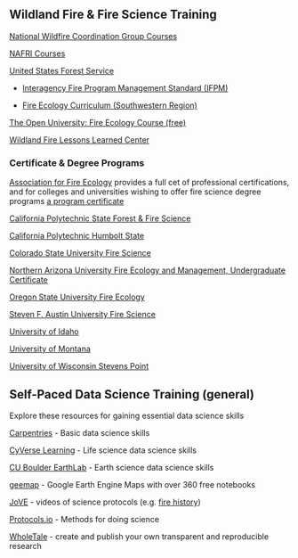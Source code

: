 ## Wildland Fire & Fire Science Training

[National Wildfire Coordination Group Courses](https://www.nwcg.gov/publications/training-courses)

[NAFRI Courses](https://www.nafri.gov/courses)

[United States Forest Service](https://www.fs.usda.gov/managing-land/fire/training)

* [Interagency Fire Program Management Standard (IFPM)](https://www.fs.usda.gov/managing-land/ifpm)

* [Fire Ecology Curriculum (Southwestern Region)](https://www.fs.usda.gov/Internet/FSE_DOCUMENTS/stelprdb5107845.pdf)

[The Open University: Fire Ecology Course (free)](https://www.open.edu/openlearn/science-maths-technology/fire-ecology/content-section-0)

[Wildland Fire Lessons Learned Center](https://www.wildfirelessons.net/home)

### Certificate & Degree Programs

[Association for Fire Ecology](https://fireecology.org/certification-levels) provides a full cet of professional certifications, and for colleges and universities wishing to offer fire science degree programs [a program certificate](https://fireecology.org/academic-program-certification)

[California Polytechnic State Forest & Fire Science](https://nres.calpoly.edu/fnr)

[California Polytechnic Humbolt State](https://ffrm.humboldt.edu/why-forestry#Fire)

[Colorado State University Fire Science](https://warnercnr.colostate.edu/frs/undergraduate-program/majors-minors/forest-fire-science-3/)

[Northern Arizona University Fire Ecology and Management, Undergraduate Certificate](https://nau.edu/forestry/degrees-and-programs/certificates/fire-ecology-management-ucert/)

[Oregon State University Fire Ecology](https://www.forestry.oregonstate.edu/undergraduate-programs/natural-resources/wildland-fire-ecology)

[Steven F. Austin University Fire Science](https://www.sfasu.edu/academics/colleges/forestry-agriculture)

[University of Idaho](https://www.uidaho.edu/cnr/undergraduate-majors/bs-fire-ecology)

[University of Montana](https://www.umt.edu/academics/programs/fire-sciences-management/)

[University of Wisconsin Stevens Point](https://catalog.uwsp.edu/preview_program.php?catoid=36&poid=14135)

## Self-Paced Data Science Training (general)

Explore these resources for gaining essential data science skills
   
[Carpentries](https://carpentries.org/) - Basic data science skills

[CyVerse Learning](https://learning.cyverse.org) - Life science data science skills

[CU Boulder EarthLab](https://www.earthdatascience.org/) - Earth science data science skills

[geemap](https://geemap.org/) - Google Earth Engine Maps with over 360 free notebooks

[JoVE](https://www.jove.com/) - videos of science protocols (e.g. [fire history](https://www.jove.com/t/61698/using-tree-rings-to-reconstruct-fire-history-information-from)) 

[Protocols.io](https://www.protocols.io/) - Methods for doing science

[WholeTale](https://wholetale.org/) - create and publish your own transparent and reproducible research
